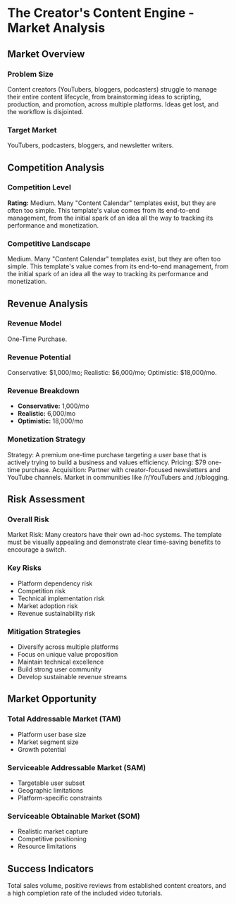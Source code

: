 # The Creator's Content Engine - Market Analysis

## Market Overview

### Problem Size
Content creators (YouTubers, bloggers, podcasters) struggle to manage their entire content lifecycle, from brainstorming ideas to scripting, production, and promotion, across multiple platforms. Ideas get lost, and the workflow is disjointed.

### Target Market
YouTubers, podcasters, bloggers, and newsletter writers.

## Competition Analysis

### Competition Level
**Rating:** Medium. Many "Content Calendar" templates exist, but they are often too simple. This template's value comes from its end-to-end management, from the initial spark of an idea all the way to tracking its performance and monetization.

### Competitive Landscape
Medium. Many "Content Calendar" templates exist, but they are often too simple. This template's value comes from its end-to-end management, from the initial spark of an idea all the way to tracking its performance and monetization.

## Revenue Analysis

### Revenue Model
One-Time Purchase.

### Revenue Potential
Conservative: $1,000/mo; Realistic: $6,000/mo; Optimistic: $18,000/mo.

### Revenue Breakdown
- **Conservative:** 1,000/mo
- **Realistic:** 6,000/mo
- **Optimistic:** 18,000/mo

### Monetization Strategy
Strategy: A premium one-time purchase targeting a user base that is actively trying to build a business and values efficiency. Pricing: $79 one-time purchase. Acquisition: Partner with creator-focused newsletters and YouTube channels. Market in communities like /r/YouTubers and /r/blogging.

## Risk Assessment

### Overall Risk
Market Risk: Many creators have their own ad-hoc systems. The template must be visually appealing and demonstrate clear time-saving benefits to encourage a switch.

### Key Risks
- Platform dependency risk
- Competition risk
- Technical implementation risk
- Market adoption risk
- Revenue sustainability risk

### Mitigation Strategies
- Diversify across multiple platforms
- Focus on unique value proposition
- Maintain technical excellence
- Build strong user community
- Develop sustainable revenue streams

## Market Opportunity

### Total Addressable Market (TAM)
- Platform user base size
- Market segment size
- Growth potential

### Serviceable Addressable Market (SAM)
- Targetable user subset
- Geographic limitations
- Platform-specific constraints

### Serviceable Obtainable Market (SOM)
- Realistic market capture
- Competitive positioning
- Resource limitations

## Success Indicators
Total sales volume, positive reviews from established content creators, and a high completion rate of the included video tutorials.
